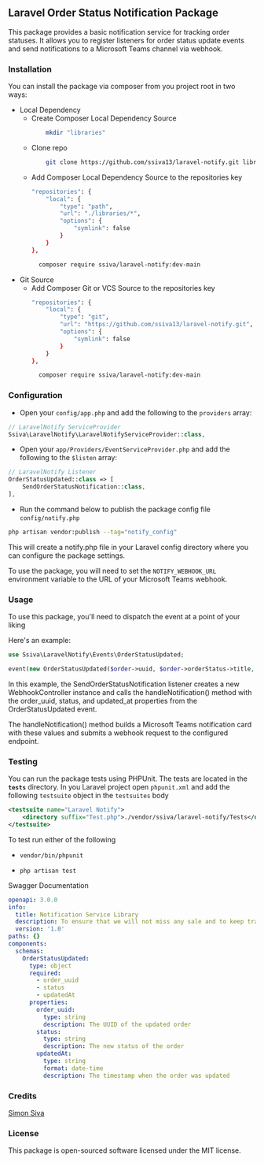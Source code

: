 ## Laravel Order Status Notification Package

This package provides a basic notification service for tracking order statuses. 
It allows you to register listeners for order status update events and send notifications to a Microsoft Teams channel via webhook.


### Installation

You can install the package via composer from you project root in two ways:

- Local Dependency
    - Create Composer Local Dependency Source
      ```bash
          mkdir "libraries"
      ```
    - Clone repo
      ```bash
          git clone https://github.com/ssiva13/laravel-notify.git libraries/laravel-notify
      ```
    - Add Composer Local Dependency Source to the repositories key
      ```bash
      "repositories": {
          "local": {
              "type": "path",
              "url": "./libraries/*",
              "options": {
                  "symlink": false
              }
          }
      },
      ```
      ```bash
        composer require ssiva/laravel-notify:dev-main
      ```
- Git Source
    - Add Composer Git or VCS Source to the repositories key
      ```bash
      "repositories": {
          "local": {
              "type": "git",
              "url": "https://github.com/ssiva13/laravel-notify.git",
              "options": {
                  "symlink": false
              }
          }
      },
      ```
      ```bash
        composer require ssiva/laravel-notify:dev-main
      ```

### Configuration

- Open your `config/app.php` and add the following to the `providers` array:

```php
// LaravelNotify ServiceProvider
Ssiva\LaravelNotify\LaravelNotifyServiceProvider::class,
```

- Open your `app/Providers/EventServiceProvider.php` and add the following to the `$listen` array:

```php
// LaravelNotify Listener
OrderStatusUpdated::class => [
    SendOrderStatusNotification::class,
],
```

- Run the command below to publish the package config file `config/notify.php`

```bash
php artisan vendor:publish --tag="notify_config"
````

This will create a notify.php file in your Laravel config directory where you can configure the package settings.

To use the package, you will need to set the `NOTIFY_WEBHOOK_URL` environment variable to the URL of your Microsoft Teams webhook.

### Usage

To use this package, you'll need to dispatch the event at a point of your liking

Here's an example:

```php
use Ssiva\LaravelNotify\Events\OrderStatusUpdated;

event(new OrderStatusUpdated($order->uuid, $order->orderStatus->title, $order->updated_at));

```

In this example, the SendOrderStatusNotification listener creates a new WebhookController instance and calls the handleNotification() method with the order_uuid, status, and updated_at properties from the OrderStatusUpdated event.

The handleNotification() method builds a Microsoft Teams notification card with these values and submits a webhook request to the configured endpoint.

### Testing

You can run the package tests using PHPUnit. The tests are located in the **`tests`** directory.
In you Laravel project open `phpunit.xml` and add the following `testsuite` object in the `testsuites` body

```xml
<testsuite name="Laravel Notify">
    <directory suffix="Test.php">./vendor/ssiva/laravel-notify/Tests</directory>
</testsuite>
```
To test run either of the following
- `vendor/bin/phpunit`

- `php artisan test`


Swagger Documentation
```yaml
openapi: 3.0.0
info:
  title: Notification Service Library
  description: To ensure that we will not miss any sale and to keep track of the statuses of the orders a basic notification service needs to be created.
  version: '1.0'
paths: {}
components:
  schemas:
    OrderStatusUpdated:
      type: object
      required:
        - order_uuid
        - status
        - updatedAt
      properties:
        order_uuid:
          type: string
          description: The UUID of the updated order
        status:
          type: string
          description: The new status of the order
        updatedAt:
          type: string
          format: date-time
          description: The timestamp when the order was updated

```

### Credits
[Simon Siva](https://ssiva13.github.io/)


### License
This package is open-sourced software licensed under the MIT license.